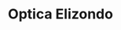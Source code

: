 ---
title: "Optica Elizondo"
url: /san-isidro-de-el-general/optica-elizondo-calle-central/
shop: Optiker
---